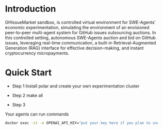 # Introduction 

GHIssueMarket sandbox, is controlled virtual environment for SWE-Agents' economic experimentation, simulating the environment of an envisioned peer-to-peer multi-agent system for GitHub issues outsourcing auctions. In this controlled setting, autonomous SWE-Agents auction and bid on GitHub issues, leveraging real-time communication, a built-in Retrieval-Augmented Generation (RAG) interface for effective decision-making, and instant cryptocurrency micropayments.

# Quick Start
- Step 1
Install polar and create your own experimentation cluster 

- Step 2
make all 

- Step 3

Your agents can run commands 

```sh
docker exec -it -e OPENAI_API_KEY="put your key here if you plan to use openai" polar-n1-agent1 ghissuemarket query "any open auctions already? if yes give all details"
```

